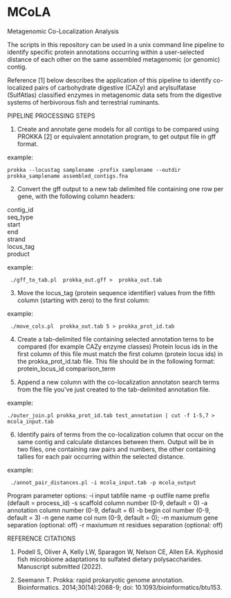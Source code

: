 # MCoLA
Metagenomic Co-Localization Analysis

The scripts in this repository can be used in a unix command line pipeline to identify specific protein annotations occurring within a user-selected distance of each other on the same assembled metagenomic (or genomic) contig. 

Reference [1] below describes the application of this pipeline to identify co-localized pairs of carbohydrate digestive (CAZy) and arylsulfatase (SulfAtlas) classified enzymes in metagenomic data sets from the digestive systems of herbivorous fish and terrestrial ruminants.

PIPELINE PROCESSING STEPS
1. Create and annotate gene models for all contigs to be compared using PROKKA [2] or equivalent annotation program, to get output file in gff format.
 
 example: 
 
    prokka --locustag samplename -prefix samplename --outdir prokka_samplename assembled_contigs.fna

2. Convert the gff output to a new tab delimited file containing one row per gene, with the following column    headers:

contig_id <br />
seq_type <br />
start <br />
end <br />
strand <br />
locus_tag <br />
product <br />
	
  example: 
  
     ./gff_to_tab.pl  prokka_out.gff >  prokka_out.tab

3. Move the locus_tag (protein sequence identifier) values from the fifth column (starting with zero) to the first column:
	
  example: 
  
     ./move_cols.pl  prokka_out.tab 5 > prokka_prot_id.tab
	
4. Create a tab-delimited file containing selected annotation terns to be compared (for example CAZy enzyme classes) Protein locus ids in the first column of this file must match the first column (protein locus ids) in the prokka_prot_id.tab file. This file should be in the following format: 
   protein_locus_id	comparison_term
	
5. Append a new column with the co-localization annotaton search terms from the file you've just created to the tab-delimited annotation file.
  
 example: 
 
    ./outer_join.pl prokka_prot_id.tab test_annotation | cut -f 1-5,7 > mcola_input.tab

6. Identify pairs of terms from the co-localization column that occur on the same contig and calculate distances between them. Output will be in two files, one containing raw pairs and numbers, the other containing tallies for each pair occurring within the selected distance.

  example: 
  
     ./annot_pair_distances.pl -i mcola_input.tab -p mcola_output
	
  Program parameter options:
	  -i	input tabfile name
	  -p	outfile name prefix (default = process_id)
	  -s	scaffold column number (0-9, default = 0)
	  -a	annotation column number (0-9, default = 6)
	  -b 	begin col number (0-9, default = 3)
	  -n	gene name col num (0-9, default = 0);
	  -m	maxiumum gene separation (optional: off) 
	  -r	maxiumum nt residues separation (optional: off)

REFERENCE CITATIONS
1. Podell S, Oliver A, Kelly LW, Sparagon W, Nelson CE, Allen EA. Kyphosid fish microbiome adaptations to sulfated dietary polysaccharides. Manuscript submitted (2022).

2. Seemann T. Prokka: rapid prokaryotic genome annotation. Bioinformatics. 2014;30(14):2068-9; doi: 10.1093/bioinformatics/btu153.
